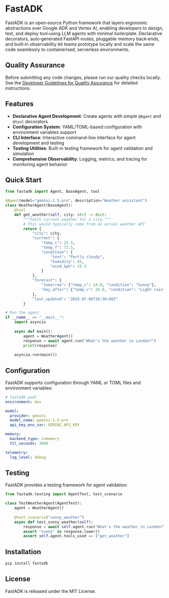 # FastADK

FastADK is an open‑source Python framework that layers ergonomic abstractions over Google ADK and Vertex AI, enabling developers to design, test, and deploy tool‑using LLM agents with minimal boilerplate. Declarative decorators, auto‑generated FastAPI routes, pluggable memory back‑ends, and built‑in observability let teams prototype locally and scale the same code seamlessly to containerised, serverless environments.

## Quality Assurance

Before submitting any code changes, please run our quality checks locally. See the [Developer Guidelines for Quality Assurance](docs/FastADK_Deep_Dive_Implementation_Blueprint.md#developer-guidelines-for-quality-assurance) for detailed instructions.

## Features

- **Declarative Agent Development**: Create agents with simple `@Agent` and `@tool` decorators
- **Configuration System**: YAML/TOML-based configuration with environment variables support
- **CLI Interface**: Interactive command-line interface for agent development and testing
- **Testing Utilities**: Built-in testing framework for agent validation and simulation
- **Comprehensive Observability**: Logging, metrics, and tracing for monitoring agent behavior

## Quick Start

```python
from fastadk import Agent, BaseAgent, tool

@Agent(model="gemini-1.5-pro", description="Weather assistant")
class WeatherAgent(BaseAgent):
    @tool
    def get_weather(self, city: str) -> dict:
        """Fetch current weather for a city."""
        # This would typically come from an actual weather API
        return {
            "city": city,
            "current": {
                "temp_c": 22.5,
                "temp_f": 72.5,
                "condition": {
                    "text": "Partly cloudy",
                    "humidity": 65,
                    "wind_kph": 15.3
                }
            },
            "forecast": {
                "tomorrow": {"temp_c": 24.0, "condition": "Sunny"},
                "day_after": {"temp_c": 20.0, "condition": "Light rain"}
            },
            "last_updated": "2025-07-06T10:30:00Z"
        }

# Run the agent
if __name__ == "__main__":
    import asyncio
    
    async def main():
        agent = WeatherAgent()
        response = await agent.run("What's the weather in London?")
        print(response)
    
    asyncio.run(main())
```

## Configuration

FastADK supports configuration through YAML or TOML files and environment variables:

```yaml
# fastadk.yaml
environment: dev

model:
  provider: gemini
  model_name: gemini-1.5-pro
  api_key_env_var: GEMINI_API_KEY

memory:
  backend_type: inmemory
  ttl_seconds: 3600

telemetry:
  log_level: debug
```

## Testing

FastADK provides a testing framework for agent validation:

```python
from fastadk.testing import AgentTest, test_scenario

class TestWeatherAgent(AgentTest):
    agent = WeatherAgent()
    
    @test_scenario("sunny_weather")
    async def test_sunny_weather(self):
        response = await self.agent.run("What's the weather in London?")
        assert "sunny" in response.lower()
        assert self.agent.tools_used == ["get_weather"]
```

## Installation

```bash
pip install fastadk
```

## License

FastADK is released under the MIT License.